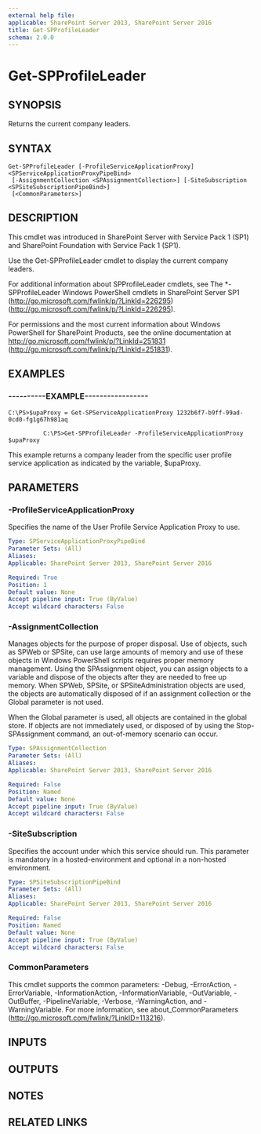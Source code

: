 ```yaml
---
external help file: 
applicable: SharePoint Server 2013, SharePoint Server 2016
title: Get-SPProfileLeader
schema: 2.0.0
---
```


# Get-SPProfileLeader

## SYNOPSIS
Returns the current company leaders.

## SYNTAX

```
Get-SPProfileLeader [-ProfileServiceApplicationProxy] <SPServiceApplicationProxyPipeBind>
 [-AssignmentCollection <SPAssignmentCollection>] [-SiteSubscription <SPSiteSubscriptionPipeBind>]
 [<CommonParameters>]
```

## DESCRIPTION
This cmdlet was introduced in SharePoint Server with Service Pack 1 (SP1) and SharePoint Foundation with Service Pack 1 (SP1).

Use the Get-SPProfileLeader cmdlet to display the current company leaders.

For additional information about SPProfileLeader cmdlets, see The *-SPProfileLeader Windows PowerShell cmdlets in SharePoint Server SP1 (http://go.microsoft.com/fwlink/p/?LinkId=226295) (http://go.microsoft.com/fwlink/p/?LinkId=226295).

For permissions and the most current information about Windows PowerShell for SharePoint Products, see the online documentation at http://go.microsoft.com/fwlink/p/?LinkId=251831 (http://go.microsoft.com/fwlink/p/?LinkId=251831).

## EXAMPLES

### ----------EXAMPLE----------------- 
```
C:\PS>$upaProxy = Get-SPServiceApplicationProxy 1232b6f7-b9ff-99ad-0cd0-fg1g67h981aq

          C:\PS>Get-SPProfileLeader -ProfileServiceApplicationProxy $upaProxy
```

This example returns a company leader from the specific user profile service application as indicated by the variable, $upaProxy.

## PARAMETERS

### -ProfileServiceApplicationProxy
Specifies the name of the User Profile Service Application Proxy to use.

```yaml
Type: SPServiceApplicationProxyPipeBind
Parameter Sets: (All)
Aliases: 
Applicable: SharePoint Server 2013, SharePoint Server 2016

Required: True
Position: 1
Default value: None
Accept pipeline input: True (ByValue)
Accept wildcard characters: False
```

### -AssignmentCollection
Manages objects for the purpose of proper disposal.
Use of objects, such as SPWeb or SPSite, can use large amounts of memory and use of these objects in Windows PowerShell scripts requires proper memory management.
Using the SPAssignment object, you can assign objects to a variable and dispose of the objects after they are needed to free up memory.
When SPWeb, SPSite, or SPSiteAdministration objects are used, the objects are automatically disposed of if an assignment collection or the Global parameter is not used.

When the Global parameter is used, all objects are contained in the global store.
If objects are not immediately used, or disposed of by using the Stop-SPAssignment command, an out-of-memory scenario can occur.

```yaml
Type: SPAssignmentCollection
Parameter Sets: (All)
Aliases: 
Applicable: SharePoint Server 2013, SharePoint Server 2016

Required: False
Position: Named
Default value: None
Accept pipeline input: True (ByValue)
Accept wildcard characters: False
```

### -SiteSubscription
Specifies the account under which this service should run.
This parameter is mandatory in a hosted-environment and optional in a non-hosted environment.

```yaml
Type: SPSiteSubscriptionPipeBind
Parameter Sets: (All)
Aliases: 
Applicable: SharePoint Server 2013, SharePoint Server 2016

Required: False
Position: Named
Default value: None
Accept pipeline input: True (ByValue)
Accept wildcard characters: False
```

### CommonParameters
This cmdlet supports the common parameters: -Debug, -ErrorAction, -ErrorVariable, -InformationAction, -InformationVariable, -OutVariable, -OutBuffer, -PipelineVariable, -Verbose, -WarningAction, and -WarningVariable. For more information, see about_CommonParameters (http://go.microsoft.com/fwlink/?LinkID=113216).

## INPUTS

## OUTPUTS

## NOTES

## RELATED LINKS


